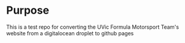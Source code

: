 # Purpose
This is a test repo for converting the UVic Formula Motorsport Team's website from a digitalocean droplet to github pages
